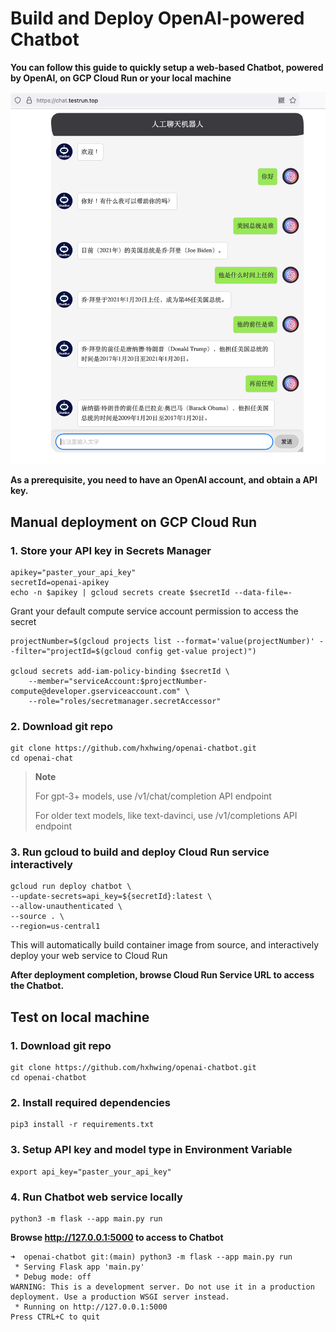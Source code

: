 # Build and Deploy OpenAI-powered Chatbot

**You can follow this guide to quickly setup a web-based Chatbot,  powered by OpenAI, on GCP Cloud Run or your local machine**

![demo](static/images/demo.png)

**As a prerequisite, you need to have an OpenAI account, and obtain a API key.**

## Manual deployment on GCP Cloud Run

### 1. Store your API key in Secrets Manager
```
apikey="paster_your_api_key"
secretId=openai-apikey
echo -n $apikey | gcloud secrets create $secretId --data-file=-

```
Grant your default compute service account permission to access the secret
```
projectNumber=$(gcloud projects list --format='value(projectNumber)' --filter="projectId=$(gcloud config get-value project)")

gcloud secrets add-iam-policy-binding $secretId \
    --member="serviceAccount:$projectNumber-compute@developer.gserviceaccount.com" \
    --role="roles/secretmanager.secretAccessor"
```

### 2. Download git repo
```
git clone https://github.com/hxhwing/openai-chatbot.git
cd openai-chat
```

> **Note**
>
> For gpt-3+ models, use /v1/chat/completion API endpoint
> 
> For older text models, like text-davinci, use /v1/completions API endpoint

### 3. Run gcloud to build and deploy Cloud Run service interactively
```
gcloud run deploy chatbot \
--update-secrets=api_key=${secretId}:latest \
--allow-unauthenticated \
--source . \
--region=us-central1
```

This will automatically build container image from source, and interactively deploy your web service to Cloud Run


**After deployment completion, browse Cloud Run Service URL to access the Chatbot.**



## Test on local machine

### 1. Download git repo
```
git clone https://github.com/hxhwing/openai-chatbot.git
cd openai-chatbot
```

### 2. Install required dependencies
```
pip3 install -r requirements.txt
```

### 3. Setup API key and model type in Environment Variable
```
export api_key="paster_your_api_key"
```

### 4. Run Chatbot web service locally
```
python3 -m flask --app main.py run
```

**Browse http://127.0.0.1:5000 to access to Chatbot**
```
➜  openai-chatbot git:(main) python3 -m flask --app main.py run
 * Serving Flask app 'main.py'
 * Debug mode: off
WARNING: This is a development server. Do not use it in a production deployment. Use a production WSGI server instead.
 * Running on http://127.0.0.1:5000
Press CTRL+C to quit
```